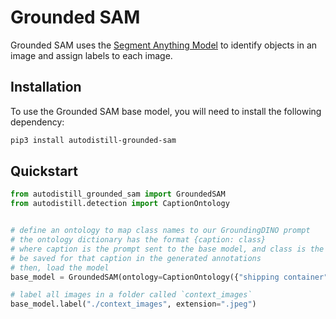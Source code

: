 # Grounded SAM

Grounded SAM uses the [Segment Anything Model](https://github.com/facebookresearch/segment-anything) to identify objects in an image and assign labels to each image.

## Installation

To use the Grounded SAM base model, you will need to install the following dependency:

```bash
pip3 install autodistill-grounded-sam
```

## Quickstart

```python
from autodistill_grounded_sam import GroundedSAM
from autodistill.detection import CaptionOntology


# define an ontology to map class names to our GroundingDINO prompt
# the ontology dictionary has the format {caption: class}
# where caption is the prompt sent to the base model, and class is the label that will
# be saved for that caption in the generated annotations
# then, load the model
base_model = GroundedSAM(ontology=CaptionOntology({"shipping container": "container"}))

# label all images in a folder called `context_images`
base_model.label("./context_images", extension=".jpeg")
```
